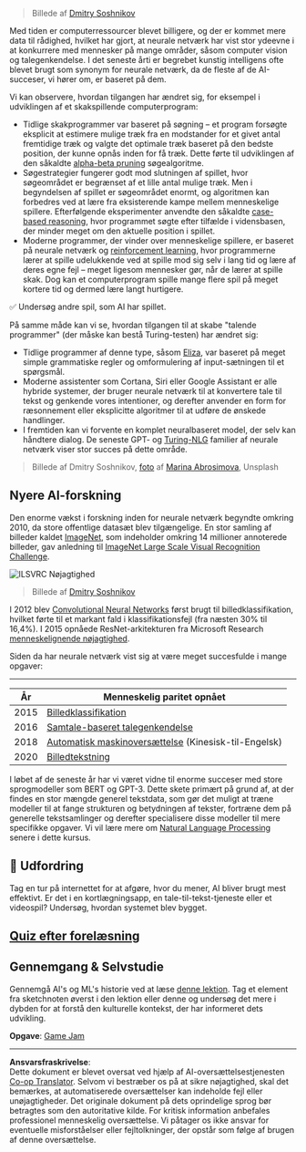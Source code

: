 <!--
CO_OP_TRANSLATOR_METADATA:
{
  "original_hash": "5d1cbc67a9690adb5b33adf297794087",
  "translation_date": "2025-08-28T15:33:46+00:00",
  "source_file": "lessons/1-Intro/README.md",
  "language_code": "da"
}
-->
> Billede af [Dmitry Soshnikov](http://soshnikov.com)

Med tiden er computerressourcer blevet billigere, og der er kommet mere data til rådighed, hvilket har gjort, at neurale netværk har vist stor ydeevne i at konkurrere med mennesker på mange områder, såsom computer vision og talegenkendelse. I det seneste årti er begrebet kunstig intelligens ofte blevet brugt som synonym for neurale netværk, da de fleste af de AI-succeser, vi hører om, er baseret på dem.

Vi kan observere, hvordan tilgangen har ændret sig, for eksempel i udviklingen af et skakspillende computerprogram:

* Tidlige skakprogrammer var baseret på søgning – et program forsøgte eksplicit at estimere mulige træk fra en modstander for et givet antal fremtidige træk og valgte det optimale træk baseret på den bedste position, der kunne opnås inden for få træk. Dette førte til udviklingen af den såkaldte [alpha-beta pruning](https://en.wikipedia.org/wiki/Alpha%E2%80%93beta_pruning) søgealgoritme.
* Søgestrategier fungerer godt mod slutningen af spillet, hvor søgeområdet er begrænset af et lille antal mulige træk. Men i begyndelsen af spillet er søgeområdet enormt, og algoritmen kan forbedres ved at lære fra eksisterende kampe mellem menneskelige spillere. Efterfølgende eksperimenter anvendte den såkaldte [case-based reasoning](https://en.wikipedia.org/wiki/Case-based_reasoning), hvor programmet søgte efter tilfælde i vidensbasen, der minder meget om den aktuelle position i spillet.
* Moderne programmer, der vinder over menneskelige spillere, er baseret på neurale netværk og [reinforcement learning](https://en.wikipedia.org/wiki/Reinforcement_learning), hvor programmerne lærer at spille udelukkende ved at spille mod sig selv i lang tid og lære af deres egne fejl – meget ligesom mennesker gør, når de lærer at spille skak. Dog kan et computerprogram spille mange flere spil på meget kortere tid og dermed lære langt hurtigere.

✅ Undersøg andre spil, som AI har spillet.

På samme måde kan vi se, hvordan tilgangen til at skabe "talende programmer" (der måske kan bestå Turing-testen) har ændret sig:

* Tidlige programmer af denne type, såsom [Eliza](https://en.wikipedia.org/wiki/ELIZA), var baseret på meget simple grammatiske regler og omformulering af input-sætningen til et spørgsmål.
* Moderne assistenter som Cortana, Siri eller Google Assistant er alle hybride systemer, der bruger neurale netværk til at konvertere tale til tekst og genkende vores intentioner, og derefter anvender en form for ræsonnement eller eksplicitte algoritmer til at udføre de ønskede handlinger.
* I fremtiden kan vi forvente en komplet neuralbaseret model, der selv kan håndtere dialog. De seneste GPT- og [Turing-NLG](https://turing.microsoft.com/) familier af neurale netværk viser stor succes på dette område.

> Billede af Dmitry Soshnikov, [foto](https://unsplash.com/photos/r8LmVbUKgns) af [Marina Abrosimova](https://unsplash.com/@abrosimova_marina_foto), Unsplash

## Nyere AI-forskning

Den enorme vækst i forskning inden for neurale netværk begyndte omkring 2010, da store offentlige datasæt blev tilgængelige. En stor samling af billeder kaldet [ImageNet](https://en.wikipedia.org/wiki/ImageNet), som indeholder omkring 14 millioner annoterede billeder, gav anledning til [ImageNet Large Scale Visual Recognition Challenge](https://image-net.org/challenges/LSVRC/).

![ILSVRC Nøjagtighed](../../../../lessons/1-Intro/images/ilsvrc.gif)

> Billede af [Dmitry Soshnikov](http://soshnikov.com)

I 2012 blev [Convolutional Neural Networks](../4-ComputerVision/07-ConvNets/README.md) først brugt til billedklassifikation, hvilket førte til et markant fald i klassifikationsfejl (fra næsten 30% til 16,4%). I 2015 opnåede ResNet-arkitekturen fra Microsoft Research [menneskelignende nøjagtighed](https://doi.org/10.1109/ICCV.2015.123).

Siden da har neurale netværk vist sig at være meget succesfulde i mange opgaver:

---

År | Menneskelig paritet opnået
-----|--------
2015 | [Billedklassifikation](https://doi.org/10.1109/ICCV.2015.123)
2016 | [Samtale-baseret talegenkendelse](https://arxiv.org/abs/1610.05256)
2018 | [Automatisk maskinoversættelse](https://arxiv.org/abs/1803.05567) (Kinesisk-til-Engelsk)
2020 | [Billedtekstning](https://arxiv.org/abs/2009.13682)

I løbet af de seneste år har vi været vidne til enorme succeser med store sprogmodeller som BERT og GPT-3. Dette skete primært på grund af, at der findes en stor mængde generel tekstdata, som gør det muligt at træne modeller til at fange strukturen og betydningen af tekster, fortræne dem på generelle tekstsamlinger og derefter specialisere disse modeller til mere specifikke opgaver. Vi vil lære mere om [Natural Language Processing](../5-NLP/README.md) senere i dette kursus.

## 🚀 Udfordring

Tag en tur på internettet for at afgøre, hvor du mener, AI bliver brugt mest effektivt. Er det i en kortlægningsapp, en tale-til-tekst-tjeneste eller et videospil? Undersøg, hvordan systemet blev bygget.

## [Quiz efter forelæsning](https://ff-quizzes.netlify.app/en/ai/quiz/2)

## Gennemgang & Selvstudie

Gennemgå AI's og ML's historie ved at læse [denne lektion](https://github.com/microsoft/ML-For-Beginners/tree/main/1-Introduction/2-history-of-ML). Tag et element fra sketchnoten øverst i den lektion eller denne og undersøg det mere i dybden for at forstå den kulturelle kontekst, der har informeret dets udvikling.

**Opgave**: [Game Jam](assignment.md)

---

**Ansvarsfraskrivelse**:  
Dette dokument er blevet oversat ved hjælp af AI-oversættelsestjenesten [Co-op Translator](https://github.com/Azure/co-op-translator). Selvom vi bestræber os på at sikre nøjagtighed, skal det bemærkes, at automatiserede oversættelser kan indeholde fejl eller unøjagtigheder. Det originale dokument på dets oprindelige sprog bør betragtes som den autoritative kilde. For kritisk information anbefales professionel menneskelig oversættelse. Vi påtager os ikke ansvar for eventuelle misforståelser eller fejltolkninger, der opstår som følge af brugen af denne oversættelse.
